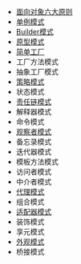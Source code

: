 * [面向对象六大原则](DesignPattern/常见的面向对象设计原则.md)
* [单例模式](DesignPattern/单例模式.md)
* [Builder模式](DesignPattern/Builder模式.md)
* [原型模式](DesignPattern/原型模式.md)
* [简单工厂](DesignPattern/简单工厂.md)
* 工厂方法模式
* 抽象工厂模式
* [策略模式](DesignPattern/策略模式.md)
* 状态模式
* [责任链模式](DesignPattern/责任链模式.md)
* 解释器模式
* 命令模式
* [观察者模式](DesignPattern/观察者模式.md)
* 备忘录模式
* 迭代器模式
* 模板方法模式
* 访问者模式
* 中介者模式
* [代理模式](DesignPattern/代理模式.md)
* 组合模式
* [适配器模式](DesignPattern/适配器模式.md)
* 装饰模式
* 享元模式
* [外观模式](DesignPattern/外观模式.md)
* 桥接模式
